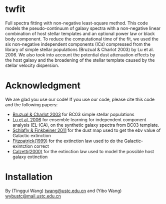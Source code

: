 # twfit
Full spectra fitting with non-negative least-square method. 
This code models the pseudo-continuum of galaxy spectra with a non-negative linear combination 
of host stellar templates and an optional power law or black body component. To reduce the computational 
time of the fit, we used the six non-negative independent components (ICs) compressed from the library
of simple stellar populations (Bruzual & Charlot 2003) by Lu et al. 2006. We also took into account the 
potential dust attenuation effects by the host galaxy and the broadening of the stellar template caused 
by the stellar velocity dispersion.

# Acknowledgment
We are glad you use our code! If you use our code, please cite this code and the following papers: 
* [Bruzual & Charlot 2003](https://ui.adsabs.harvard.edu/abs/2003MNRAS.344.1000B/abstract) for BC03 simple stellar populations
* [Lu et al. 2006](https://ui.adsabs.harvard.edu/abs/2006AJ....131..790L/abstract) for ensemble learning for independent component analysis (EL-ICA), on the synthetic galaxy spectra from BC03 template.
* [Schlafly & Finkbeiner 2011](https://ui.adsabs.harvard.edu/abs/2011ApJ...737..103S/abstract) for the dust map used to get the ebv value of Galactic extinction
* [Fitzpatrick(1999)](https://ui.adsabs.harvard.edu/abs/1999PASP..111...63F/abstract) for the extinction law used to do the Galactic-exintction correct
* [Calzetti(2000)](https://ui.adsabs.harvard.edu/abs/2000ApJ...533..682C/abstract) for the extinction law used to model the possible host galaxy extinction
   

# Installation 


By (Tinggui Wang) twang@ustc.edu.cn and (Yibo Wang) wybustc@mail.ustc.edu.cn 

